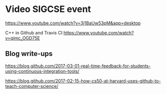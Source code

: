# Video SIGCSE event
https://www.youtube.com/watch?v=3j1BaUw53pM&app=desktop

C++ in Github and Travis CI
https://www.youtube.com/watch?v=qimc_OGD75E


## Blog write-ups

https://blog.github.com/2017-03-01-real-time-feedback-for-students-using-continuous-integration-tools/

https://blog.github.com/2017-02-15-how-cs50-at-harvard-uses-github-to-teach-computer-science/

